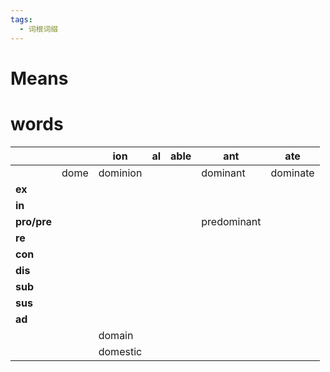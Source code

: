 ```yaml
---
tags:
  - 词根词缀
---
```

# Means

# words
|             |      | **ion**  | **al** | **able** | **ant**     | **ate**  |
| ----------- | ---- | -------- | ------ | -------- | ----------- | -------- |
|             | dome | dominion |        |          | dominant    | dominate |
| **ex**      |      |          |        |          |             |          |
| **in**      |      |          |        |          |             |          |
| **pro/pre** |      |          |        |          | predominant |          |
| **re**      |      |          |        |          |             |          |
| **con**     |      |          |        |          |             |          |
| **dis**     |      |          |        |          |             |          |
| **sub**     |      |          |        |          |             |          |
| **sus**     |      |          |        |          |             |          |
| **ad**      |      |          |        |          |             |          |
|             |      | domain   |        |          |             |          |
|             |      | domestic |        |          |             |          |
